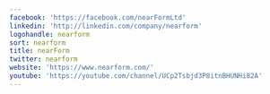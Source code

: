 ```yaml
---
facebook: 'https://facebook.com/nearFormLtd'
linkedin: 'http://linkedin.com/company/nearform'
logohandle: nearform
sort: nearform
title: nearForm
twitter: nearform
website: 'https://www.nearform.com/'
youtube: 'https://youtube.com/channel/UCp2Tsbjd3P8itnBHUNHi82A'
---
```


